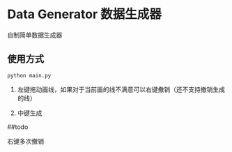 # Data Generator 数据生成器

自制简单数据生成器

## 使用方式
```shell script
python main.py
```

1. 左键拖动画线，如果对于当前画的线不满意可以右键撤销（还不支持撤销生成的线）

2. 中键生成



##todo

右键多次撤销




